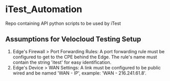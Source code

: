 # iTest_Automation
Repo containing API python scripts to be used by iTest


## Assumptions for Velocloud Testing Setup
1. Edge's Firewall > Port Forwarding Rules: A port forwarding rule must be configured to get to the CPE behind the Edge. The rule's name must contain the
 string 'itest' for easy identification.
2. Edge's Device > WAN Settings: A link must be configured to be public wired and be named 'WAN - IP', example: 'WAN - 216.241.61.8'.